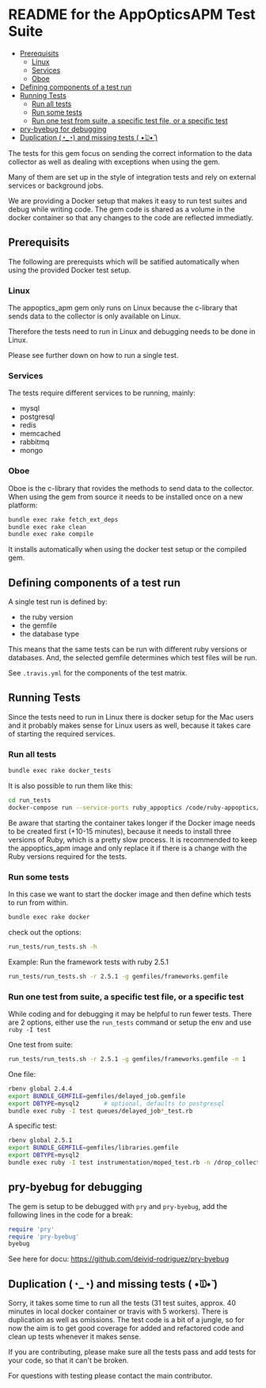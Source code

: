 # README for the AppOpticsAPM Test Suite

  * [Prerequisits](#prerequisits)
    * [Linux](#linux)
    * [Services](#services)
    * [Oboe](#oboe)
  * [Defining components of a test run](#defining-components-of-a-test-run)
  * [Running Tests](#running-tests)
    * [Run all tests](#run-all-tests)
    * [Run some tests](#run-some-tests)
    * [Run one test from suite, a specific test file, or a specific test](#run-one-test-from-suite,-a-specific-test-file,-or-a-specific-test)
  * [pry-byebug for debugging](#pry-byebug-for-debugging)
  * [Duplication (◔_◔) and missing tests ( •̆௰•̆ )](#duplication-(◔_◔)-and-missing-tests-(-•̆௰•̆-))
  
The tests for this gem focus on sending the correct information
to the data collector as well as dealing with exceptions when 
using the gem.

Many of them are set up in the style of integration tests and rely
on external services or background jobs.

We are providing a Docker setup that makes it easy to run test suites 
and debug while writing code. The gem code is shared as a volume in the 
docker container so that any changes to the code are reflected 
immediatly.
 
## Prerequisits

The following are prerequists which will be satified automatically when
using the provided Docker test setup.

### Linux
The appoptics_apm gem only runs on Linux because the c-library that 
sends data to the collector is only available on Linux.

Therefore the tests need to run in Linux and debugging needs to be
done in Linux. 

Please see further down on how to run a single test.

### Services
The tests require different services to be running, mainly:
* mysql
* postgresql
* redis
* memcached
* rabbitmq
* mongo

### Oboe
Oboe is the c-library that rovides the methods to send data to 
the collector.
When using the gem from source it needs to be installed once on a 
new platform:
```bash
bundle exec rake fetch_ext_deps
bundle exec rake clean
bundle exec rake compile 
```
It installs automatically when using the docker test setup or the compiled gem.

## Defining components of a test run
A single test run is defined by: 
* the ruby version
* the gemfile
* the database type

This means that the same tests can be run with different ruby versions 
or databases. And, the selected gemfile determines which test files will be run.

See `.travis.yml` for the components of the test matrix.

## Running Tests
Since the tests need to run in Linux there is docker setup for 
the Mac users and it probably makes sense for Linux users as well,
because it takes care of starting the required services.

### Run all tests
```bash
bundle exec rake docker_tests
```
It is also possible to run them like this:
```bash
cd run_tests
docker-compose run --service-ports ruby_appoptics /code/ruby-appoptics/test/run_tests/ruby_setup.sh test
```
Be aware that starting the container takes longer if the Docker image needs to be created first 
(+10-15 minutes), because it needs to install three versions of Ruby, which is a pretty 
slow process. It is recommended to keep the appoptics_apm image and only replace 
it if there is a change with the Ruby versions required for the tests. 
 
### Run some tests
In this case we want to start the docker image and then define 
which tests to run from within.
```bash
bundle exec rake docker
```

check out the options:
```bash
run_tests/run_tests.sh -h 
```

Example: Run the framework tests with ruby 2.5.1 
```bash
run_tests/run_tests.sh -r 2.5.1 -g gemfiles/frameworks.gemfile
```

### Run one test from suite, a specific test file, or a specific test
While coding and for debugging it may be helpful to run fewer tests.
There are 2 options, either use the `run_tests` command or setup the 
env and use `ruby -I test`

One test from suite:
```bash
run_tests/run_tests.sh -r 2.5.1 -g gemfiles/frameworks.gemfile -n 1
```

One file:
```bash
rbenv global 2.4.4
export BUNDLE_GEMFILE=gemfiles/delayed_job.gemfile
export DBTYPE=mysql2       # optional, defaults to postgresql
bundle exec ruby -I test queues/delayed_job*_test.rb
```

A specific test:
```bash
rbenv global 2.5.1
export BUNDLE_GEMFILE=gemfiles/libraries.gemfile
export DBTYPE=mysql2
bundle exec ruby -I test instrumentation/moped_test.rb -n /drop_collection/
```

## pry-byebug for debugging

The gem is setup to be debugged with `pry` and `pry-byebug`, add the following lines in the code for a break:
```ruby
require 'pry'
require 'pry-byebug'
byebug
```
See here for docu: https://github.com/deivid-rodriguez/pry-byebug

## Duplication (◔_◔) and missing tests ( •̆௰•̆ )
Sorry, it takes some time to run all the tests (31 test suites, approx. 40  
minutes in local docker container or travis with 5 workers). There is 
duplication as well as omissions. The test code is a bit of a jungle, so 
for now the aim is to get good coverage for added and refactored code and 
clean up tests whenever it makes sense.

If you are contributing, please make sure all the tests pass and add 
tests for your code, so that it can't be broken.

For questions with testing please contact the main contributor.